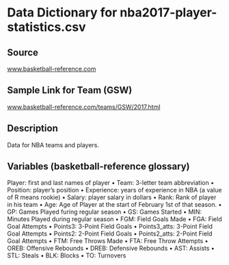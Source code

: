 # Data Dictionary for nba2017-player-statistics.csv

## Source
www.basketball-reference.com
## Sample Link for Team (GSW)
www.basketball-reference.com/teams/GSW/2017.html

## Description
Data for NBA teams and players.

## Variables (basketball-reference glossary)
Player: first and last names of player
• Team: 3-letter team abbreviation
• Position: player’s position
• Experience: years of experience in NBA (a value of R means rookie)
• Salary: player salary in dollars
• Rank: Rank of player in his team
• Age: Age of Player at the start of February 1st of that season.
• GP: Games Played furing regular season
• GS: Games Started
• MIN: Minutes Played during regular season
• FGM: Field Goals Made
• FGA: Field Goal Attempts
• Points3: 3-Point Field Goals
• Points3_atts: 3-Point Field Goal Attempts
• Points2: 2-Point Field Goals
• Points2_atts: 2-Point Field Goal Attempts
• FTM: Free Throws Made
• FTA: Free Throw Attempts
• OREB: Offensive Rebounds
• DREB: Defensive Rebounds
• AST: Assists
• STL: Steals
• BLK: Blocks
• TO: Turnovers

